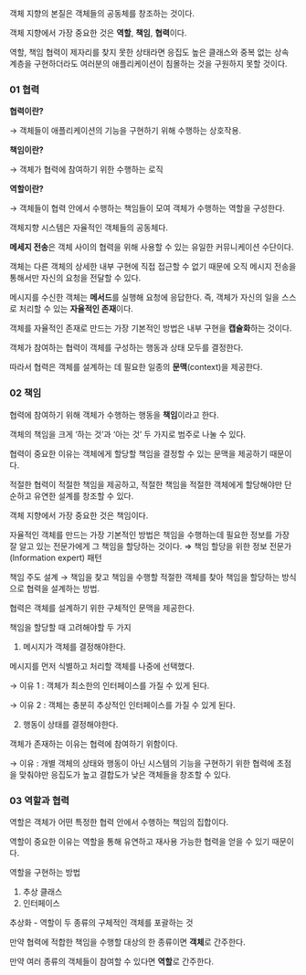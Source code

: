 객체 지향의 본질은 객체들의 공동체를 창조하는 것이다.

객체 지향에서 가장 중요한 것은 **역할**, **책임**, **협력**이다.

역할, 책임 협력이 제자리를 찾지 못한 상태라면 응집도 높은 클래스와 중복 없는 상속 계층을 구현하더라도 여러분의 애플리케이션이 침몰하는 것을 구원하지 못할 것이다.

### 01 협력

**협력이란?**

→ 객체들이 애플리케이션의 기능을 구현하기 위해 수행하는 상호작용.

**책임이란?**

→ 객체가 협력에 참여하기 위한 수행하는 로직

**역할이란?**

→ 객체들이 협력 안에서 수행하는 책임들이 모여 객체가 수행하는 역할을 구성한다.

객체지향 시스템은 자율적인 객체들의 공동체다.

**메세지 전송**은 객체 사이의 협력을 위해 사용할 수 있는 유일한 커뮤니케이션 수단이다.

객체는 다른 객체의 상세한 내부 구현에 직접 접근할 수 없기 때문에 오직 메시지 전송을 통해서만 자신의 요청을 전달할 수 있다.

메시지를 수신한 객체는 **메서드**를 실행해 요청에 응답한다. 즉, 객체가 자신의 일을 스스로 처리할 수 있는 **자율적인 존재**이다.

객체를 자율적인 존재로 만드는 가장 기본적인 방법은 내부 구현을 **캡슐화**하는 것이다.

객체가 참여하는 협력이 객체를 구성하는 행동과 상태 모두를 결정한다.

따라서 협력은 객체를 설계하는 데 필요한 일종의 **문맥**(context)을 제공한다.

### 02 책임

협력에 참여하기 위해 객체가 수행하는 행동을 **책임**이라고 한다.

객체의 책임을 크게 ‘하는 것’과 ‘아는 것’ 두 가지로 범주로 나눌 수 있다.

협력이 중요한 이유는 객체에게 할당할 책임을 결정할 수 있는 문맥을 제공하기 때문이다.

적절한 협력이 적절한 책임을 제공하고, 적절한 책임을 적절한 객체에게 할당해야만 단순하고 유연한 설계를 창조할 수 있다.

객체 지향에서 가장 중요한 것은 책임이다.

자율적인 객체를 만드는 가장 기본적인 방법은 책임을 수행하는데 필요한 정보를 가장 잘 알고 있는 전문가에게 그 책임을 할당하는 것이다. ⇒ 책임 할당을 위한 정보 전문가(Information expert) 패턴

책임 주도 설계 → 책임을 찾고 책임을 수행할 적절한 객체를 찾아 책임을 할당하는 방식으로 협력을 설계하는 방법.

협력은 객체를 설계하기 위한 구체적인 문맥을 제공한다.

책임을 할당할 때 고려해야할 두 가지

1) 메시지가 객체를 결정해야한다.

메시지를 먼저 식별하고 처리할 객체를 나중에 선택했다.

→ 이유 1 : 객체가 최소한의 인터페이스를 가질 수 있게 된다.

→ 이유 2 : 객체는 충분히 추상적인 인터페이스를 가질 수 있게 된다.

2) 행동이 상태를 결정해야한다.

객체가 존재하는 이유는 협력에 참여하기 위함이다.

→ 이유 : 개별 객체의 상태와 행동이 아닌 시스템의 기능을 구현하기 위한 협력에 초점을 맞춰야만 응집도가 높고 결합도가 낮은 객체들을 창조할 수 있다.

### 03 역할과 협력

역할은 객체가 어떤 특정한 협력 안에서 수행하는 책임의 집합이다.

역할이 중요한 이유는 역할을 통해 유연하고 재사용 가능한 협력을 얻을 수 있기 때문이다.

역할을 구현하는 방법

1. 추상 클래스
2. 인터페이스

추상화 - 역할이 두 종류의 구체적인 객체를 포괄하는 것

만약 협력에 적합한 책임을 수행할 대상의 한 종류이면 **객체**로 간주한다.

만약 여러 종류의 객체들이 참여할 수 있다면 **역할**로 간주한다.
